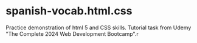 # spanish-vocab.html.css
Practice demonstration of html 5 and CSS skills. Tutorial task from Udemy "The Complete 2024 Web Development Bootcamp".r 
